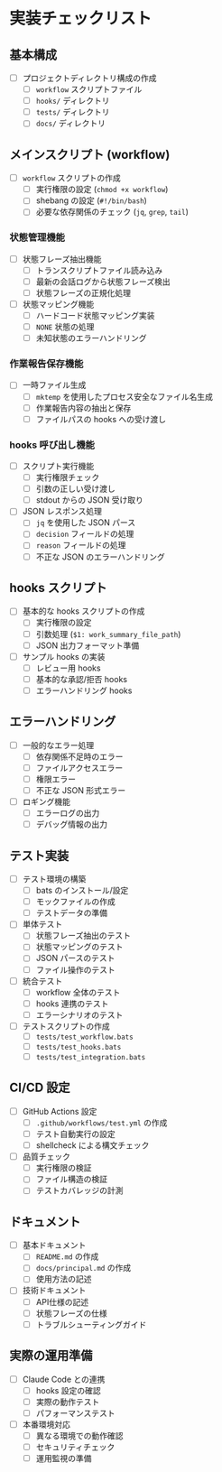 # 実装チェックリスト

## 基本構成
- [ ] プロジェクトディレクトリ構成の作成
  - [ ] `workflow` スクリプトファイル
  - [ ] `hooks/` ディレクトリ
  - [ ] `tests/` ディレクトリ
  - [ ] `docs/` ディレクトリ

## メインスクリプト (workflow)
- [ ] `workflow` スクリプトの作成
  - [ ] 実行権限の設定 (`chmod +x workflow`)
  - [ ] shebang の設定 (`#!/bin/bash`)
  - [ ] 必要な依存関係のチェック (`jq`, `grep`, `tail`)

### 状態管理機能
- [ ] 状態フレーズ抽出機能
  - [ ] トランスクリプトファイル読み込み
  - [ ] 最新の会話ログから状態フレーズ検出
  - [ ] 状態フレーズの正規化処理
- [ ] 状態マッピング機能
  - [ ] ハードコード状態マッピング実装
  - [ ] `NONE` 状態の処理
  - [ ] 未知状態のエラーハンドリング

### 作業報告保存機能
- [ ] 一時ファイル生成
  - [ ] `mktemp` を使用したプロセス安全なファイル名生成
  - [ ] 作業報告内容の抽出と保存
  - [ ] ファイルパスの hooks への受け渡し

### hooks 呼び出し機能
- [ ] スクリプト実行機能
  - [ ] 実行権限チェック
  - [ ] 引数の正しい受け渡し
  - [ ] stdout からの JSON 受け取り
- [ ] JSON レスポンス処理
  - [ ] `jq` を使用した JSON パース
  - [ ] `decision` フィールドの処理
  - [ ] `reason` フィールドの処理
  - [ ] 不正な JSON のエラーハンドリング

## hooks スクリプト
- [ ] 基本的な hooks スクリプトの作成
  - [ ] 実行権限の設定
  - [ ] 引数処理 (`$1: work_summary_file_path`)
  - [ ] JSON 出力フォーマット準備
- [ ] サンプル hooks の実装
  - [ ] レビュー用 hooks
  - [ ] 基本的な承認/拒否 hooks
  - [ ] エラーハンドリング hooks

## エラーハンドリング
- [ ] 一般的なエラー処理
  - [ ] 依存関係不足時のエラー
  - [ ] ファイルアクセスエラー
  - [ ] 権限エラー
  - [ ] 不正な JSON 形式エラー
- [ ] ロギング機能
  - [ ] エラーログの出力
  - [ ] デバッグ情報の出力

## テスト実装
- [ ] テスト環境の構築
  - [ ] bats のインストール/設定
  - [ ] モックファイルの作成
  - [ ] テストデータの準備
- [ ] 単体テスト
  - [ ] 状態フレーズ抽出のテスト
  - [ ] 状態マッピングのテスト
  - [ ] JSON パースのテスト
  - [ ] ファイル操作のテスト
- [ ] 統合テスト
  - [ ] workflow 全体のテスト
  - [ ] hooks 連携のテスト
  - [ ] エラーシナリオのテスト
- [ ] テストスクリプトの作成
  - [ ] `tests/test_workflow.bats`
  - [ ] `tests/test_hooks.bats`
  - [ ] `tests/test_integration.bats`

## CI/CD 設定
- [ ] GitHub Actions 設定
  - [ ] `.github/workflows/test.yml` の作成
  - [ ] テスト自動実行の設定
  - [ ] shellcheck による構文チェック
- [ ] 品質チェック
  - [ ] 実行権限の検証
  - [ ] ファイル構造の検証
  - [ ] テストカバレッジの計測

## ドキュメント
- [ ] 基本ドキュメント
  - [ ] `README.md` の作成
  - [ ] `docs/principal.md` の作成
  - [ ] 使用方法の記述
- [ ] 技術ドキュメント
  - [ ] API仕様の記述
  - [ ] 状態フレーズの仕様
  - [ ] トラブルシューティングガイド

## 実際の運用準備
- [ ] Claude Code との連携
  - [ ] hooks 設定の確認
  - [ ] 実際の動作テスト
  - [ ] パフォーマンステスト
- [ ] 本番環境対応
  - [ ] 異なる環境での動作確認
  - [ ] セキュリティチェック
  - [ ] 運用監視の準備